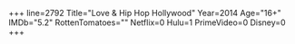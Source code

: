 +++
line=2792
Title="Love & Hip Hop Hollywood"
Year=2014
Age="16+"
IMDb="5.2"
RottenTomatoes=""
Netflix=0
Hulu=1
PrimeVideo=0
Disney=0
+++

